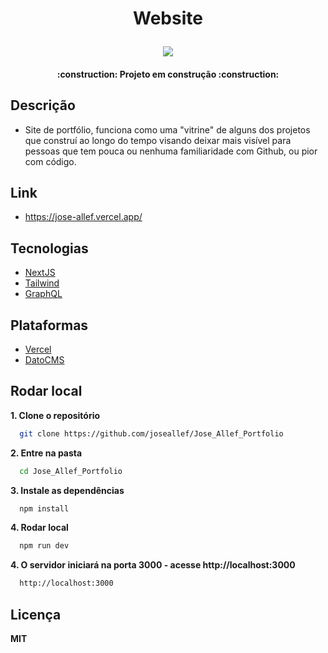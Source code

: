 <h1 align="center">
  <p>Website</p>
  <img src="https://user-images.githubusercontent.com/46696111/157259784-91775083-ad4e-4c8c-ac07-f4443d0f2e08.gif">  
</h1>

<h4 align="center"> 
    :construction:  Projeto em construção  :construction:
</h4>

## Descrição
- Site de portfólio, funciona como uma "vitrine" de alguns dos projetos que construí ao longo do tempo visando deixar mais visível para pessoas que tem pouca ou nenhuma familiaridade com Github, ou pior com código.

## Link
- https://jose-allef.vercel.app/

## Tecnologias

- [NextJS](https://nextjs.org/)
- [Tailwind](https://tailwindcss.com/)
- [GraphQL](https://graphcdn.io/)

## Plataformas
- [Vercel](https://vercel.com/)
- [DatoCMS](https://www.datocms.com/)

## Rodar local

**1. Clone o repositório**

```bash
  git clone https://github.com/joseallef/Jose_Allef_Portfolio
```

**2. Entre na pasta**

```bash
  cd Jose_Allef_Portfolio
```

**3. Instale as dependências**

```bash
  npm install
```

**4. Rodar local**

```bash
  npm run dev
```

**4. O servidor iniciará na porta 3000 - acesse http://localhost:3000**

```bash
  http://localhost:3000
```
## Licença

**MIT**

